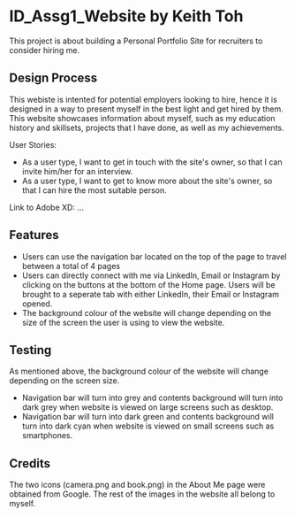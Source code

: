 # ID_Assg1_Website by Keith Toh
This project is about building a Personal Portfolio Site for recruiters to consider hiring me. 

## Design Process
This webiste is intented for potential employers looking to hire, hence it is designed in a way to present myself in the best light and get hired by them. This website showcases information about myself, such as my education history and skillsets, projects that I have done, as well as my achievements.

User Stories:
* As a user type, I want to get in touch with the site's owner, so that I can invite him/her for an interview.
* As a user type, I want to get to know more about the site's owner, so that I can hire the most suitable person.

 Link to Adobe XD: ...

## Features
* Users can use the navigation bar located on the top of the page to travel between a total of 4 pages
* Users can directly connect with me via LinkedIn, Email or Instagram by clicking on the buttons at the bottom of the Home page. Users will be brought to a seperate tab with either LinkedIn, their Email or Instagram opened.
* The background colour of the website will change depending on the size of the screen the user is using to view the website. 

## Testing
As mentioned above, the background colour of the website will change depending on the screen size.
* Navigation bar will turn into grey and contents background will turn into dark grey when website is viewed on large screens such as desktop.
* Navigation bar will turn into dark green and contents background will turn into dark cyan when website is viewed on small screens such as smartphones.

## Credits
The two icons (camera.png and book.png) in the About Me page were obtained from Google.
The rest of the images in the website all belong to myself.